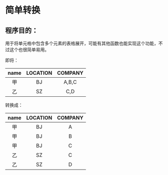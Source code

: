 # 简单转换

## 程序目的：

用于将单元格中包含多个元素的表格展开，可能有其他函数也能实现这个功能，不过这个也很简单易用。

即将：

| name |  LOCATION    |   COMPANY   |
| :---------------------: | :--: | :--: |
|                甲         |  BJ    |   A,B,C   |
|     乙     |    SZ  |    C,D  |

转换成：

| name |  LOCATION    |   COMPANY   |
| :---------------------: | :--: | :--: |
|                甲         |  BJ    |   A   |
|                甲         |  BJ    |   B|
|                甲         |  BJ    |   C |
|     乙     |    SZ  |    C |
|     乙     |    SZ  |    D  |


